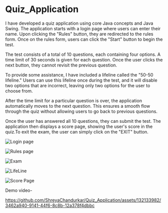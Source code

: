 # Quiz_Application
I have developed a quiz application using core Java concepts and Java Swing. The application starts with a login page where users can enter their name. Upon clicking the "Rules" button, they are redirected to the rules form. Once on the rules form, users can click the "Start" button to begin the test.

The test consists of a total of 10 questions, each containing four options. A time limit of 30 seconds is given for each question. Once the user clicks the next button, they cannot revisit the previous question.

To provide some assistance, I have included a lifeline called the "50-50 lifeline." Users can use this lifeline once during the test, and it will disable two options that are incorrect, leaving only two options for the user to choose from.

After the time limit for a particular question is over, the application automatically moves to the next question. This ensures a smooth flow through the quiz without allowing users to go back to previous questions.

Once the user has answered all 10 questions, they can submit the test. The application then displays a score page, showing the user's score in the quiz.To exit the exam, the user can simply click on the "EXIT" button.





![Login page](https://github.com/ShreyaChandurkar/Quiz_Application/assets/132133982/3fe9766c-f858-4339-acc2-f3f176e09dde)


![Rules page](https://github.com/ShreyaChandurkar/Quiz_Application/assets/132133982/c0b18d67-6ec6-4398-832d-95c04133f6bf)


![Exam ](https://github.com/ShreyaChandurkar/Quiz_Application/assets/132133982/b5338a27-5458-43d3-9764-6dd1413a2a6d)


![LifeLine](https://github.com/ShreyaChandurkar/Quiz_Application/assets/132133982/a73d8c78-42e9-4408-b1c3-3245b499005f)


![Score Page](https://github.com/ShreyaChandurkar/Quiz_Application/assets/132133982/44a21b0a-fac4-4710-9eab-1298ad56ffca)


Demo video-

https://github.com/ShreyaChandurkar/Quiz_Application/assets/132133982/3462a940-9141-44f6-8c8b-12a378f4dbbc


